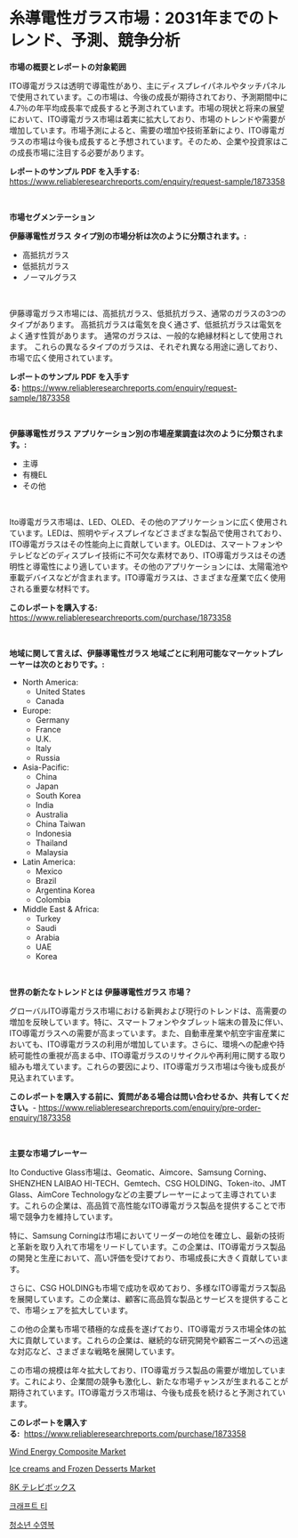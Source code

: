 <p><h1>糸導電性ガラス市場：2031年までのトレンド、予測、競争分析</h1></p><p><strong>市場の概要とレポートの対象範囲</strong></p>
<p><p>ITO導電ガラスは透明で導電性があり、主にディスプレイパネルやタッチパネルで使用されています。この市場は、今後の成長が期待されており、予測期間中に4.7％の年平均成長率で成長すると予測されています。市場の現状と将来の展望において、ITO導電ガラス市場は着実に拡大しており、市場のトレンドや需要が増加しています。市場予測によると、需要の増加や技術革新により、ITO導電ガラスの市場は今後も成長すると予想されています。そのため、企業や投資家はこの成長市場に注目する必要があります。</p></p>
<p><strong>レポートのサンプル PDF を入手する:</strong> <a href="https://www.reliableresearchreports.com/enquiry/request-sample/1873358">https://www.reliableresearchreports.com/enquiry/request-sample/1873358</a></p>
<p>&nbsp;</p>
<p><strong>市場セグメンテーション</strong></p>
<p><strong>伊藤導電性ガラス タイプ別の市場分析は次のように分類されます。:</strong></p>
<p><ul><li>高抵抗ガラス</li><li>低抵抗ガラス</li><li>ノーマルグラス</li></ul></p>
<p>&nbsp;</p>
<p><p>伊藤導電ガラス市場には、高抵抗ガラス、低抵抗ガラス、通常のガラスの3つのタイプがあります。 高抵抗ガラスは電気を良く通さず、低抵抗ガラスは電気をよく通す性質があります。 通常のガラスは、一般的な絶縁材料として使用されます。 これらの異なるタイプのガラスは、それぞれ異なる用途に適しており、市場で広く使用されています。</p></p>
<p><strong>レポートのサンプル PDF を入手する:</strong>&nbsp;<a href="https://www.reliableresearchreports.com/enquiry/request-sample/1873358">https://www.reliableresearchreports.com/enquiry/request-sample/1873358</a></p>
<p>&nbsp;</p>
<p><strong> 伊藤導電性ガラス アプリケーション別の市場産業調査は次のように分類されます。:</strong></p>
<p><ul><li>主導</li><li>有機EL</li><li>その他</li></ul></p>
<p>&nbsp;</p>
<p><p>Ito導電ガラス市場は、LED、OLED、その他のアプリケーションに広く使用されています。LEDは、照明やディスプレイなどさまざまな製品で使用されており、ITO導電ガラスはその性能向上に貢献しています。OLEDは、スマートフォンやテレビなどのディスプレイ技術に不可欠な素材であり、ITO導電ガラスはその透明性と導電性により適しています。その他のアプリケーションには、太陽電池や車載デバイスなどが含まれます。ITO導電ガラスは、さまざまな産業で広く使用される重要な材料です。</p></p>
<p><strong>このレポートを購入する:</strong>&nbsp; <a href="https://www.reliableresearchreports.com/purchase/1873358">https://www.reliableresearchreports.com/purchase/1873358</a></p>
<p>&nbsp;</p>
<p><strong>地域に関して言えば、伊藤導電性ガラス 地域ごとに利用可能なマーケットプレーヤーは次のとおりです。:</strong></p>
<p><ul>
    <li>
        North America:
        <ul>
            <li>United States</li>
            <li>Canada</li>
        </ul>
    </li>
    <li>
        Europe:
        <ul>
            <li>Germany</li>
            <li>France</li>
            <li>U.K.</li>
            <li>Italy</li>
            <li>Russia</li>
        </ul>
    </li>
    <li>
        Asia-Pacific:
        <ul>
            <li>China</li>
            <li>Japan</li>
            <li>South Korea</li>
            <li>India</li>
            <li>Australia</li>
            <li>China Taiwan</li>
            <li>Indonesia</li>
            <li>Thailand</li>
            <li>Malaysia</li>
        </ul>
    </li>
    <li>
        Latin America:
        <ul>
            <li>Mexico</li>
            <li>Brazil</li>
            <li>Argentina Korea</li>
            <li>Colombia</li>
        </ul>
    </li>
    <li>
        Middle East & Africa:
        <ul>
            <li>Turkey</li>
            <li>Saudi</li>
            <li>Arabia</li>
            <li>UAE</li>
            <li>Korea</li>
        </ul>
    </li>
    </ul></p>
<p>&nbsp;</p>
<p><strong>世界の新たなトレンドとは 伊藤導電性ガラス 市場？</strong></p>
<p><p>グローバルITO導電ガラス市場における新興および現行のトレンドは、高需要の増加を反映しています。特に、スマートフォンやタブレット端末の普及に伴い、ITO導電ガラスへの需要が高まっています。また、自動車産業や航空宇宙産業においても、ITO導電ガラスの利用が増加しています。さらに、環境への配慮や持続可能性の重視が高まる中、ITO導電ガラスのリサイクルや再利用に関する取り組みも増えています。これらの要因により、ITO導電ガラス市場は今後も成長が見込まれています。</p></p>
<p><strong>このレポートを購入する前に、質問がある場合は問い合わせるか、共有してください。</strong>- <a href="https://www.reliableresearchreports.com/enquiry/pre-order-enquiry/1873358">https://www.reliableresearchreports.com/enquiry/pre-order-enquiry/1873358</a></p>
<p>&nbsp;</p>
<p><strong>主要な市場プレーヤー</strong></p>
<p><p>Ito Conductive Glass市場は、Geomatic、Aimcore、Samsung Corning、SHENZHEN LAIBAO HI-TECH、Gemtech、CSG HOLDING、Token-ito、JMT Glass、AimCore Technologyなどの主要プレーヤーによって主導されています。これらの企業は、高品質で高性能なITO導電ガラス製品を提供することで市場で競争力を維持しています。</p><p>特に、Samsung Corningは市場においてリーダーの地位を確立し、最新の技術と革新を取り入れて市場をリードしています。この企業は、ITO導電ガラス製品の開発と生産において、高い評価を受けており、市場成長に大きく貢献しています。</p><p>さらに、CSG HOLDINGも市場で成功を収めており、多様なITO導電ガラス製品を展開しています。この企業は、顧客に高品質な製品とサービスを提供することで、市場シェアを拡大しています。</p><p>この他の企業も市場で積極的な成長を遂げており、ITO導電ガラス市場全体の拡大に貢献しています。これらの企業は、継続的な研究開発や顧客ニーズへの迅速な対応など、さまざまな戦略を展開しています。</p><p>この市場の規模は年々拡大しており、ITO導電ガラス製品の需要が増加しています。これにより、企業間の競争も激化し、新たな市場チャンスが生まれることが期待されています。ITO導電ガラス市場は、今後も成長を続けると予測されています。</p></p>
<p><strong>このレポートを購入する:</strong>&nbsp;&nbsp;<a href="https://www.reliableresearchreports.com/purchase/1873358">https://www.reliableresearchreports.com/purchase/1873358</a></p>
<p><p><a href="https://github.com/luckyshygirl/Market-Research-Report-List-3/blob/main/wind-energy-composite-market.md">Wind Energy Composite Market</a></p><p><a href="https://issuu.com/reportprime-2/docs/ice-creams-and-frozen-desserts-market-size-2030.pp">Ice creams and Frozen Desserts Market</a></p><p><a href="https://medium.com/@gregoriookeefe2023/8k%E3%83%86%E3%83%AC%E3%83%93%E3%83%9C%E3%83%83%E3%82%AF%E3%82%B9%E5%B8%82%E5%A0%B4-%E6%88%90%E5%8A%9F%E3%81%99%E3%82%8B%E3%83%93%E3%82%B8%E3%83%8D%E3%82%B9%E6%88%A6%E7%95%A5%E3%81%AE%E9%8D%B52031%E5%B9%B4%E3%81%BE%E3%81%A7%E3%81%AE%E4%BA%88%E6%B8%AC-54db18f95a2a">8K テレビボックス</a></p><p><a href="https://medium.com/@stanleylyittle554467/%EA%B3%B5%EC%98%88-%EC%B0%A8-%EC%8B%9C%EC%9E%A5-%EA%B2%BD%EC%9F%81-%EB%B6%84%EC%84%9D-%EC%8B%9C%EC%9E%A5-%EB%8F%99%ED%96%A5-%EB%B0%8F-2031%EB%85%84%EA%B9%8C%EC%A7%80%EC%9D%98-%EC%98%88%EC%B8%A1-02c344396166">크래프트 티</a></p><p><a href="https://github.com/vsnao330707/Market-Research-Report-List-1/blob/main/24421872205.md">청소년 수영복</a></p></p>